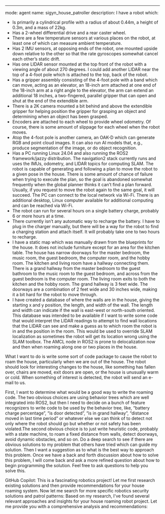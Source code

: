 ---
mode: agent
name: sigyn_house_patroller
description:
I have a robot which:
* Is primarily a cylindrical profile with a radius of about 0.44m, a height of 0.3m, and a mass of 22kg.
* Has a 2-wheel differential drive and a rear caster wheel.
* There are a few temperature sensors at various places on the robot, at least one of which can measure ambient temperature.
* Has 2 IMU sensors, at opposing ends of the robot, one mounted upside down relative to the other so that the rate gyroscopes somewhat cancel each other’s static drift.
* Has one LIDAR sensor mounted at the top front of the robot with a viewing angle of about 270 degrees. I could add another LIDAR near the top of a 4-foot pole which is attached to the top, back of the robot.
* Has a gripper assembly consisting of the 4-foot pole with a band which can move, acting as an elevator, an 18-inch  arm attached at one end of the 18-inch arm at a right angle to the elevator, the arm can extend an additional 18 inches, a two-fingered, parallel gripper that can open and shut at the end of the extendible arm.
* There is a 2K camera mounted a bit behind and above the extendible gripper for helping position the gripper for grasping an object and determining when an object has been grasped.
* Encoders are attached to each wheel to provide wheel odometry. Of course, there is some amount of slippage for each wheel when the robot moves.
* Atop the 4-foot pole is another camera, an OAK-D which can generate RGB and point cloud images. It can also run AI models that, e.g., produce segmentation of the image, or do object recognition.
* Has a PC running Linux 24.04 and also running the ROS2 framework/jazzy distribution. The navigation2 stack currently runs and uses the IMUs, odometry, and LIDAR topics for computing SLAM.  The robot is capable of generating and following a plan to move the robot to a given pose in the house. There is some amount of chance of failure when trying to execute the plan, so the goal is abandoned somewhat frequently when the global planner thinks it can’t find a plan forward. Usually, if you request to move the robot again to the same goal, it will succeed. The PC can connect to the local network via Wi-Fi. There is an additional desktop, Linux computer available for additional computing and can be reached via Wi-Fi.
* The robot can run for several hours on a single battery charge, probably 6 or more hours at a time.
* There currently isn’t any automatic way to recharge the battery. I have to plug in the charger manually, but there will be a way for the robot to find a charging station and attach itself. It will probably take one to two hours to recharge.
* I have a static map which was manually drawn from the blueprints for the house. It does not include furniture except for an area for the kitchen table. The house has narrow doorways for the master bedroom, the music room, the guest bedroom, the computer room, and the hobby room. The kitchen and living room have a hallway connecting them. There is a grand hallway from the master bedroom to the guest bathroom to the music room to the guest bedroom, and across from the guest bedroom is the computer room. The living room exits to both the kitchen and the hobby room. The grand hallway is 3 feet wide. The doorways are a combination of 2 feet wide and 30 inches wide, making it a bit hard for the robot to move through.
* I have created a database of where the walls are in the house, giving the starting x and y position, the length, and width of the wall. The length and width can indicate if the wall is east-west or north-south oriented. This database was intended to be available if I want to write some code that would interpret the LIDAR readings to attempt to find wall locations that the LIDAR can see and make a guess as to which room the robot is in and the position in the room. This would be used to override SLAM localization as sometimes the robot will get its location wrong using the SLAM toolbox. The AMCL node in ROS2 is prone to delocalization now and then when roaming along one or two places in the house.

What I want to do is write some sort of code package to cause the robot to roam the house, particularly when we are out of the house. The robot should look for interesting changes to the house, like something has fallen over, chairs are moved, exit doors are open, or the house is unusually warm or cold. When something of interest is detected, the robot will send an e-mail to us.

First, I want to determine what would be a good way to write the roaming code. The two obvious choices are using behavior trees which are well integrated into ROS2, but then I need to decide on a bunch of feature recognizers to write code to be used by the behavior tree, like, “battery charge percentage”, “is door detected”, “is in grand hallway”, “distance moved in last time period” or whatever else we can think of to detect not only where the robot should go but whether or not safety has been violated.The second obvious choice is to just write heuristic code, probably with a state machine, to roam a fixed distance from walls, detect doorways, avoid dynamic obstacles, and so on.
Do a deep search to see if there are obvious solutions to my problem that others have tried which can guide my solution. Then I want a suggestion as to what is the best way to approach this problem. Once we have a back and forth discussion about how to solve this problem, I will come back and ask a more refined question about how to begin programming the solution. Feel free to ask questions to help you solve this.


GitHub Copilot: This is a fascinating robotics project! Let me first research existing solutions and then provide recommendations for your house roaming system. Now let me search for more specific robotics security solutions and patrol patterns: Based on my research, I've found several relevant approaches and insights for your house roaming robot project. Let me provide you with a comprehensive analysis and recommendations: